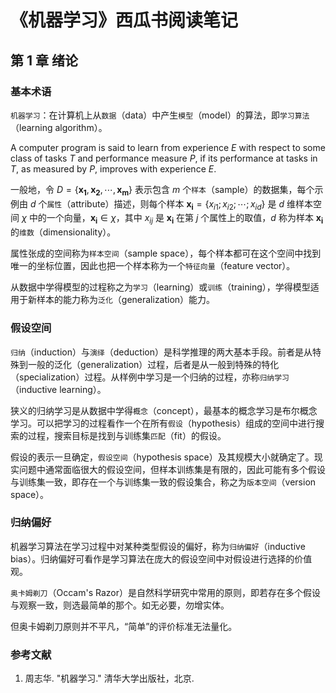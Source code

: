 # 《机器学习》西瓜书阅读笔记

## 第 1 章 绪论

### 基本术语

`机器学习`：在计算机上从`数据`（data）中产生`模型`（model）的算法，即`学习算法`（learning algorithm）。

A computer program is said to learn from experience $E$ with respect to some class of tasks $T$ and performance measure $P$, if its performance at tasks in $T$, as measured by $P$, improves with experience $E$.

一般地，令 $D = \left \{ \mathbf{x_1}, \mathbf{x_2}, \cdots, \mathbf{x_m} \right \}$ 表示包含 $m$ 个`样本`（sample）的数据集，每个示例由 $d$ 个`属性`（attribute）描述，则每个样本 $\mathbf{x_i} = \left \{x_{i1}; x_{i2}; \cdots; x_{id} \right \}$ 是 $d$ 维样本空间 $\chi$ 中的一个向量，$\mathbf{x_i} \in \chi$，其中 $x_{ij}$ 是 $\mathbf{x_i}$ 在第 $j$ 个属性上的取值，$d$ 称为样本 $\mathbf{x_i}$ 的`维数`（dimensionality）。

属性张成的空间称为`样本空间`（sample space），每个样本都可在这个空间中找到唯一的坐标位置，因此也把一个样本称为一个`特征向量`（feature vector）。

从数据中学得模型的过程称之为`学习`（learning）或`训练`（training），学得模型适用于新样本的能力称为`泛化`（generalization）能力。

### 假设空间

`归纳`（induction）与`演绎`（deduction）是科学推理的两大基本手段。前者是从特殊到一般的泛化（generalization）过程，后者是从一般到特殊的特化（specialization）过程。从样例中学习是一个归纳的过程，亦称`归纳学习`（inductive learning）。

狭义的归纳学习是从数据中学得`概念`（concept），最基本的概念学习是布尔概念学习。可以把学习的过程看作一个在所有`假设`（hypothesis）组成的空间中进行搜索的过程，搜索目标是找到与训练集`匹配`（fit）的假设。

假设的表示一旦确定，`假设空间`（hypothesis space）及其规模大小就确定了。现实问题中通常面临很大的假设空间，但样本训练集是有限的，因此可能有多个假设与训练集一致，即存在一个与训练集一致的假设集合，称之为`版本空间`（version space）。

### 归纳偏好

机器学习算法在学习过程中对某种类型假设的偏好，称为`归纳偏好`（inductive bias）。归纳偏好可看作是学习算法在庞大的假设空间中对假设进行选择的价值观。

`奥卡姆剃刀`（Occam's Razor）是自然科学研究中常用的原则，即若存在多个假设与观察一致，则选最简单的那个。如无必要，勿增实体。

但奥卡姆剃刀原则并不平凡，“简单”的评价标准无法量化。

### 参考文献

1. 周志华. "机器学习." 清华大学出版社，北京.


